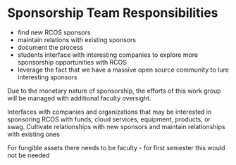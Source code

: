 # Sponsorship Team Responsibilities
- find new RCOS sponsors
- maintain relations with existing sponsors
- document the process  
- students interface with interesting companies to explore more sponsorship opportunities with RCOS
- leverage the fact that we have a massive open source community to lure interesting sponsors

Due to the monetary nature of sponsorship, the efforts of this work group will be managed with additional faculty oversight.

Interfaces with companies and organizations that may be interested in sponsoring RCOS with funds, cloud services, equipment, products, or swag. Cultivate relationships with new sponsors and maintain relationships with existing ones

For fungible assets there needs to be faculty - for first semester this would not be needed
